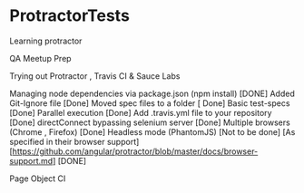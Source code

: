 # ProtractorTests
Learning protractor

QA Meetup Prep

Trying out Protractor , Travis CI & Sauce Labs

Managing node dependencies via package.json (npm install) [DONE]
Added Git-Ignore file [Done]
Moved spec files to a folder [ Done]
Basic test-specs [Done]
Parallel execution [Done]
Add .travis.yml file to your repository [Done]
directConnect bypassing selenium server [Done]
Multiple browsers (Chrome , Firefox) [Done]
Headless mode (PhantomJS) [Not to be done] [As specified in their browser support]
[https://github.com/angular/protractor/blob/master/docs/browser-support.md] [DONE]

Page Object
CI

